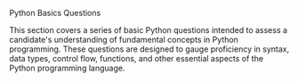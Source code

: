 Python Basics Questions

This section covers a series of basic Python questions intended to assess a candidate's understanding of fundamental concepts in Python programming. These questions are designed to gauge proficiency in syntax, data types, control flow, functions, and other essential aspects of the Python programming language.
